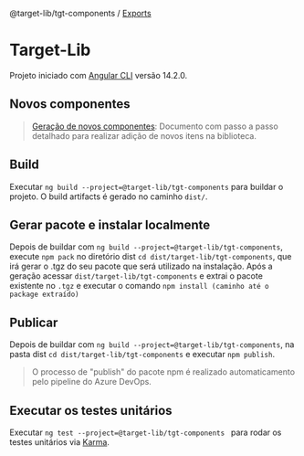 @target-lib/tgt-components / [Exports](modules.md)

# Target-Lib
Projeto iniciado com [Angular CLI](https://github.com/angular/angular-cli) versão 14.2.0.

## Novos componentes
  >[Geração de novos componentes](./src/README_ADD_NEW_COMPONENT.md): Documento com passo a passo detalhado para realizar adição de novos itens na biblioteca.

## Build
Executar `ng build --project=@target-lib/tgt-components` para buildar o projeto. O build artifacts é gerado no caminho `dist/`.

## Gerar pacote e instalar localmente
Depois de buildar com `ng build --project=@target-lib/tgt-components`, execute `npm pack` no diretório dist `cd dist/target-lib/tgt-components`, que irá gerar o .tgz do seu pacote que será utilizado na instalação.
Após a geração acessar `dist/target-lib/tgt-components` e extrai o pacote existente no `.tgz` e executar o comando `npm install (caminho até o package extraído)`

## Publicar
Depois de buildar com `ng build --project=@target-lib/tgt-components`, na pasta dist  `cd dist/target-lib/tgt-components` e executar `npm publish`.
> O processo de "publish" do pacote npm é realizado automaticamento pelo pipeline do Azure DevOps.

## Executar os testes unitários
Executar `ng test --project=@target-lib/tgt-components ` para rodar os testes unitários via [Karma](https://karma-runner.github.io).
